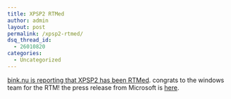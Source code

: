 ```yaml
---
title: XPSP2 RTMed
author: admin
layout: post
permalink: /xpsp2-rtmed/
dsq_thread_id:
  - 26010820
categories:
  - Uncategorized
---
```

[bink.nu is reporting that XPSP2 has been RTMed][1]. congrats to the windows team for the RTM! the press release from Microsoft is [here][2].

 [1]: http://bink.nu/?ArticleID=2275
 [2]: http://www.microsoft.com/presspass/press/2004/aug04/08-06WinXPSP2LaunchPR.asp